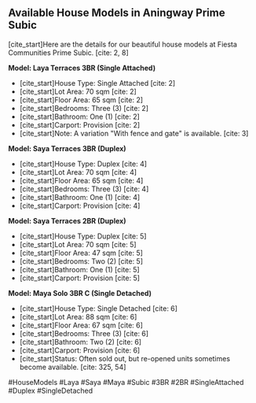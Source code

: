 ## Available House Models in Aningway Prime Subic

[cite_start]Here are the details for our beautiful house models at Fiesta Communities Prime Subic. [cite: 2, 8]

**Model: Laya Terraces 3BR (Single Attached)**

- [cite_start]House Type: Single Attached [cite: 2]
- [cite_start]Lot Area: 70 sqm [cite: 2]
- [cite_start]Floor Area: 65 sqm [cite: 2]
- [cite_start]Bedrooms: Three (3) [cite: 2]
- [cite_start]Bathroom: One (1) [cite: 2]
- [cite_start]Carport: Provision [cite: 2]
- [cite_start]Note: A variation "With fence and gate" is available. [cite: 3]

**Model: Saya Terraces 3BR (Duplex)**

- [cite_start]House Type: Duplex [cite: 4]
- [cite_start]Lot Area: 70 sqm [cite: 4]
- [cite_start]Floor Area: 65 sqm [cite: 4]
- [cite_start]Bedrooms: Three (3) [cite: 4]
- [cite_start]Bathroom: One (1) [cite: 4]
- [cite_start]Carport: Provision [cite: 4]

**Model: Saya Terraces 2BR (Duplex)**

- [cite_start]House Type: Duplex [cite: 5]
- [cite_start]Lot Area: 70 sqm [cite: 5]
- [cite_start]Floor Area: 47 sqm [cite: 5]
- [cite_start]Bedrooms: Two (2) [cite: 5]
- [cite_start]Bathroom: One (1) [cite: 5]
- [cite_start]Carport: Provision [cite: 5]

**Model: Maya Solo 3BR C (Single Detached)**

- [cite_start]House Type: Single Detached [cite: 6]
- [cite_start]Lot Area: 88 sqm [cite: 6]
- [cite_start]Floor Area: 67 sqm [cite: 6]
- [cite_start]Bedrooms: Three (3) [cite: 6]
- [cite_start]Bathroom: Two (2) [cite: 6]
- [cite_start]Carport: Provision [cite: 6]
- [cite_start]Status: Often sold out, but re-opened units sometimes become available. [cite: 325, 54]

#HouseModels #Laya #Saya #Maya #Subic #3BR #2BR #SingleAttached #Duplex #SingleDetached
